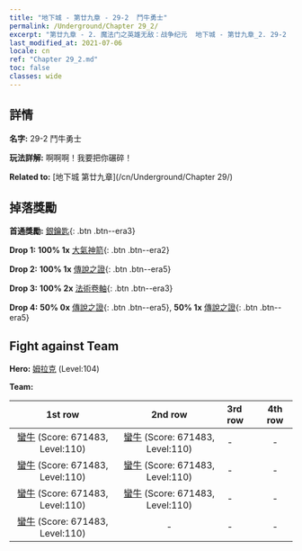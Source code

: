 ```yaml
---
title: "地下城 - 第廿九章 - 29-2  鬥牛勇士"
permalink: /Underground/Chapter 29_2/
excerpt: "第廿九章 - 2. 魔法门之英雄无敌：战争纪元  地下城 - 第廿九章_2. 29-2  鬥牛勇士"
last_modified_at: 2021-07-06
locale: cn
ref: "Chapter 29_2.md"
toc: false
classes: wide
---
```


## 詳情

 **名字:** 29-2  鬥牛勇士

 **玩法詳解:**       啊啊啊！我要把你碾碎！

 **Related to:** [地下城 第廿九章](/cn/Underground/Chapter 29/)

## 掉落獎勵

 **首通獎勵:** [銀鑰匙](/cn/Items/con_693/){: .btn .btn--era3}

 **Drop 1:** **100% 1x** [大氣神箭](/cn/Items/her_449/){: .btn .btn--era2}

 **Drop 2:** **100% 1x** [傳說之證](/cn/Items/mat_102/){: .btn .btn--era5}

 **Drop 3:** **100% 2x** [法術卷軸](/cn/Items/con_694/){: .btn .btn--era3}

 **Drop 4:** **50% 0x** [傳說之證](/cn/Items/mat_102/){: .btn .btn--era5}, **50% 1x** [傳說之證](/cn/Items/mat_102/){: .btn .btn--era5}


## Fight against Team
 **Hero:** [姆拉克](/cn/heroes/Mullich/) (Level:104)

 **Team:**


  | 1st row | 2nd row | 3rd row | 4th row |
  |:----:|:----:|:----|:----:|
  | [蠻牛](/cn/units/Gorgon/) (Score: 671483, Level:110)  | [蠻牛](/cn/units/Gorgon/) (Score: 671483, Level:110)  | - | - |
  | [蠻牛](/cn/units/Gorgon/) (Score: 671483, Level:110)  | [蠻牛](/cn/units/Gorgon/) (Score: 671483, Level:110)  | - | - |
  | [蠻牛](/cn/units/Gorgon/) (Score: 671483, Level:110)  | [蠻牛](/cn/units/Gorgon/) (Score: 671483, Level:110)  | - | - |
  | [蠻牛](/cn/units/Gorgon/) (Score: 671483, Level:110)  | - | - | - |


